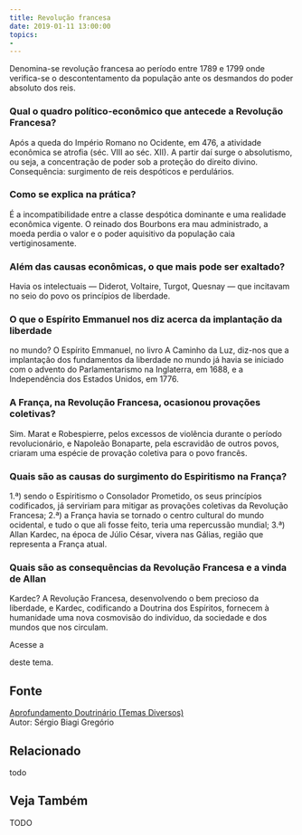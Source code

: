 ```yaml
---
title: Revolução francesa
date: 2019-01-11 13:00:00
topics: 
- 
---
```


Denomina-se revolução francesa ao período entre 1789 e 1799 onde verifica-se o
descontentamento da população ante os desmandos do poder absoluto dos reis.

### Qual o quadro político-econômico que antecede a Revolução Francesa?
Após a queda do Império Romano no Ocidente, em 476, a atividade
econômica se atrofia (séc. VIII ao séc. XII). A partir daí surge o
absolutismo, ou seja, a concentração de poder sob a proteção do direito
divino. Consequência: surgimento de reis despóticos e perdulários.

### Como se explica na prática?
É a incompatibilidade entre a classe despótica dominante e uma realidade
econômica vigente. O reinado dos Bourbons era mau administrado, a moeda
perdia o valor e o poder aquisitivo da população caia vertiginosamente.

### Além das causas econômicas, o que mais pode ser exaltado?
Havia os intelectuais — Diderot, Voltaire, Turgot, Quesnay — que
incitavam no seio do povo os princípios de liberdade.

### O que o Espírito Emmanuel nos diz acerca da implantação da liberdade
no mundo?
O Espírito Emmanuel, no livro A Caminho da Luz, diz-nos que a
implantação dos fundamentos da liberdade no mundo já havia se iniciado
com o advento do Parlamentarismo na Inglaterra, em 1688, e a
Independência dos Estados Unidos, em 1776.

### A França, na Revolução Francesa, ocasionou provações coletivas?
Sim. Marat e Robespierre, pelos excessos de violência durante o período
revolucionário, e Napoleão Bonaparte, pela escravidão de outros povos,
criaram uma espécie de provação coletiva para o povo francês.

### Quais são as causas do surgimento do Espiritismo na França?
1.ª) sendo o Espiritismo o Consolador Prometido, os seus princípios
codificados, já serviriam para mitigar as provações coletivas da
Revolução Francesa; 2.ª) a França havia se tornado o centro cultural do
mundo ocidental, e tudo o que ali fosse feito, teria uma repercussão
mundial; 3.ª) Allan Kardec, na época de Júlio César, vivera nas Gálias,
região que representa a França atual.

### Quais são as consequências da Revolução Francesa e a vinda de Allan
Kardec?
A Revolução Francesa, desenvolvendo o bem precioso da liberdade, e
Kardec, codificando a Doutrina dos Espíritos, fornecem à humanidade uma
nova cosmovisão do indivíduo, da sociedade e dos mundos que nos
circulam.

Acesse a

deste tema.

## Fonte
[Aprofundamento Doutrinário (Temas Diversos)](https://sites.google.com/view/aprofundamentodoutrinario/revolução-francesa)  
Autor: Sérgio Biagi Gregório



## Relacionado
todo

## Veja Também
TODO


